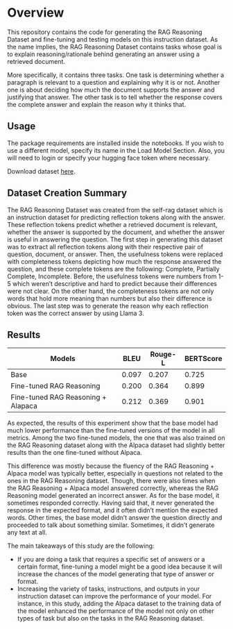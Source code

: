 # Overview

This repository contains the code for generating the RAG Reasoning Dataset and fine-tuning and testing models on this instruction dataset. As the name implies, the RAG Reasoning Dataset contains tasks whose goal is to explain reasoning/rationale behind generating an answer using a retrieved document. 

More specifically, it contains three tasks. One task is determining whether a paragraph is relevant to a question and explaining why it is or not. Another one is about deciding how much the document supports the answer and justifying that answer. The other task is to tell whether the response covers the complete answer and explain the reason why it thinks that.

## Usage

The package requirements are installed inside the notebooks. If you wish to use a different model, specify its name in the Load Model Section. Also, you will need to login or specify your hugging face token where necessary.

Download dataset [here](https://drive.google.com/file/d/1Q8O1IUOobKJPvFoHIhdS27Tq8uSNtMUl/view?usp=sharing).

## Dataset Creation Summary

The RAG Reasoning Dataset was created from the self-rag dataset which is an instruction dataset for predicting reflection tokens along with the answer. These reflection tokens predict whether a retrieved document is relevant, whether the answer is supported by the document, and whether the answer is useful in answering the question. The first step in generating this dataset was to extract all reflection tokens along with their respective pair of question, document, or answer. Then, the usefulness tokens were replaced with completeness tokens depicting how much the response answered the question, and these complete tokens are the following: Complete, Partially Complete, Incomplete. Before, the usefulness tokens were numbers from 1-5 which weren’t descriptive and hard to predict because their differences were not clear. On the other hand, the completeness tokens are not only words that hold more meaning than numbers but also their difference is obvious. The last step was to generate the reason why each reflection token was the correct answer by using Llama 3.

## Results

| Models | BLEU | Rouge-L | BERTScore |
| ------------- | ------------- | ------------- | ------------- |
| Base | 0.097 | 0.207 | 0.725 |
| Fine-tuned RAG Reasoning | 0.200 | 0.364 | 0.899 |
| Fine-tuned RAG Reasoning + Alapaca | 0.212 | 0.369 | 0.901 |

As expected, the results of this experiment show that the base model had much lower performance than the fine-tuned versions of the model in all metrics. Among the two fine-tuned models, the one that was also trained on the RAG Reasoning dataset along with the Alpaca dataset had slightly better results than the one fine-tuned without Alpaca. 

This difference was mostly because the fluency of the RAG Reasoning + Alpaca model was typically better, especially in questions not related to the ones in the RAG Reasoning dataset. Though, there were also times when the RAG Reasoning + Alpaca model answered correctly, whereas the RAG Reasoning model generated an incorrect answer. As for the base model, it sometimes responded correctly. Having said that, it never generated the response in the expected format, and it often didn’t mention the expected words. Other times, the base model didn’t answer the question directly and proceeded to talk about something similar. Sometimes, it didn’t generate any text at all.

The main takeaways of this study are the following:
* If you are doing a task that requires a specific set of answers or a certain format, fine-tuning a model might be a good idea because it will increase the chances of the model generating that type of answer or format.
* Increasing the variety of tasks, instructions, and outputs in your instruction dataset can improve the performance of your model. For instance, in this study, adding the Alpaca dataset to the training data of the model enhanced the performance of the model not only on other types of task but also on the tasks in the RAG Reasoning dataset.
